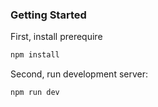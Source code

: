 ### Getting Started

First, install prerequire

```bash
npm install
```

Second, run development server:

```bash
npm run dev
```
